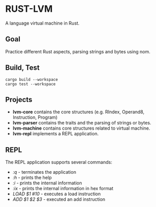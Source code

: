 # RUST-LVM
A language virtual machine in Rust.

## Goal
Practice different Rust aspects, parsing strings and bytes using nom.

## Build, Test

```
cargo build --workspace
cargo test --workspace
```

## Projects

- **lvm-core** contains the core structures (e.g. RIndex, Operand8, Instruction, Program)
- **lvm-parser** contains the traits and the parsing of strings or bytes.
- **lvm-machine** contains core structures related to virtual machine.
- **lvm-repl** implements a REPL application.

## REPL
The REPL application supports several commands:
- *:q* - terminates the application
- *:h* - prints the help
- *:i* - prints the internal information
- *:ix* - prints the internal information in hex format
- *LOAD $1 #10* - executes a load instruction
- *ADD $1 $2 $3* - executed an add instruction